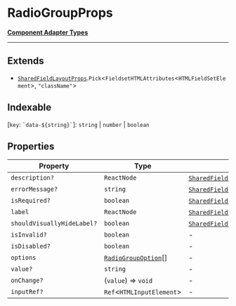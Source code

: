 # RadioGroupProps

[**Component Adapter Types**](component-inventory.md)

***

## Extends

- [`SharedFieldLayoutProps`](FieldLayout.FieldLayoutTypes.Interface.SharedFieldLayoutProps.md).`Pick`\<`FieldsetHTMLAttributes`\<`HTMLFieldSetElement`\>, `"className"`\>

## Indexable

\[`key`: `` `data-${string}` ``\]: `string` \| `number` \| `boolean`

## Properties

| Property | Type | Inherited from |
| ------ | ------ | ------ |
| <a id="description"></a> `description?` | `ReactNode` | [`SharedFieldLayoutProps`](FieldLayout.FieldLayoutTypes.Interface.SharedFieldLayoutProps.md).[`description`](FieldLayout.FieldLayoutTypes.Interface.SharedFieldLayoutProps.md#description) |
| <a id="errormessage"></a> `errorMessage?` | `string` | [`SharedFieldLayoutProps`](FieldLayout.FieldLayoutTypes.Interface.SharedFieldLayoutProps.md).[`errorMessage`](FieldLayout.FieldLayoutTypes.Interface.SharedFieldLayoutProps.md#errormessage) |
| <a id="isrequired"></a> `isRequired?` | `boolean` | [`SharedFieldLayoutProps`](FieldLayout.FieldLayoutTypes.Interface.SharedFieldLayoutProps.md).[`isRequired`](FieldLayout.FieldLayoutTypes.Interface.SharedFieldLayoutProps.md#isrequired) |
| <a id="label"></a> `label` | `ReactNode` | [`SharedFieldLayoutProps`](FieldLayout.FieldLayoutTypes.Interface.SharedFieldLayoutProps.md).[`label`](FieldLayout.FieldLayoutTypes.Interface.SharedFieldLayoutProps.md#label) |
| <a id="shouldvisuallyhidelabel"></a> `shouldVisuallyHideLabel?` | `boolean` | [`SharedFieldLayoutProps`](FieldLayout.FieldLayoutTypes.Interface.SharedFieldLayoutProps.md).[`shouldVisuallyHideLabel`](FieldLayout.FieldLayoutTypes.Interface.SharedFieldLayoutProps.md#shouldvisuallyhidelabel) |
| <a id="isinvalid"></a> `isInvalid?` | `boolean` | - |
| <a id="isdisabled"></a> `isDisabled?` | `boolean` | - |
| <a id="options"></a> `options` | [`RadioGroupOption`](RadioGroup.RadioGroupTypes.TypeAlias.RadioGroupOption.md)[] | - |
| <a id="value"></a> `value?` | `string` | - |
| <a id="onchange"></a> `onChange?` | (`value`) => `void` | - |
| <a id="inputref"></a> `inputRef?` | `Ref`\<`HTMLInputElement`\> | - |
